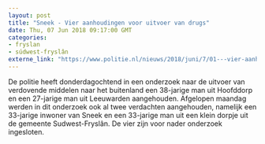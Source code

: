 ```yaml
---
layout: post
title: "Sneek - Vier aanhoudingen voor uitvoer van drugs"
date: Thu, 07 Jun 2018 09:17:00 GMT
categories: 
- fryslan 
- súdwest-fryslân 
externe_link: "https://www.politie.nl/nieuws/2018/juni/7/01---vier-aanhoudingen-voor-uitvoer-van-drugs.html"
---
```


De politie heeft donderdagochtend in een onderzoek naar de uitvoer van verdovende middelen naar het buitenland een 38-jarige man uit Hoofddorp en een 27-jarige man uit Leeuwarden aangehouden. Afgelopen maandag werden in dit onderzoek ook al twee verdachten aangehouden, namelijk een 33-jarige inwoner van Sneek en een 33-jarige man uit een klein dorpje uit de gemeente Sudwest-Fryslân. De vier zijn voor nader onderzoek ingesloten.
